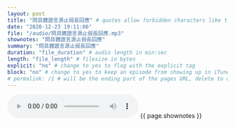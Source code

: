 ```yaml
---
layout: post
title: "問具體證言源止弱長回應" # quotes allow forbidden characters like the colon
date: "2020-12-23 19:11:06"
file: "/audio/問具體證言源止弱長回應.mp3"
shownotes: "問具體證言源止弱長回應"
summary: "問具體證言源止弱長回應"
duration: "file_duration" # audio length in min:sec
length: "file_length" # filesize in bytes
explicit: "no" # change to yes to flag with the explicit tag
block: "no" # change to yes to keep an episode from showing up in iTunes
# permalink: /1 # will be the ending part of the pages URL, delete to default to the title
---
```


<audio controls>
<source src="{{site.url}}{{site.baseurl}}{{ page.file }}" type="audio/x-mp3">
Your browser does not support the audio element.
</audio>
{{ page.shownotes }}
